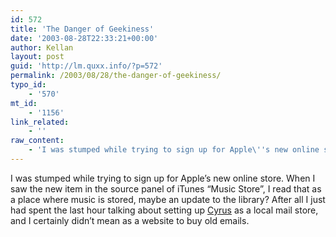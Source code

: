 ```yaml
---
id: 572
title: 'The Danger of Geekiness'
date: '2003-08-28T22:33:21+00:00'
author: Kellan
layout: post
guid: 'http://lm.quxx.info/?p=572'
permalink: /2003/08/28/the-danger-of-geekiness/
typo_id:
    - '570'
mt_id:
    - '1156'
link_related:
    - ''
raw_content:
    - 'I was stumped while trying to sign up for Apple\''s new online store.  When I saw the new item in the source panel of iTunes \"Music Store\", I read that as a place where music is stored, maybe an update to the library?  After all I just had spent the last hour talking about setting up <a href=\"http://asg.web.cmu.edu/cyrus/\">Cyrus</a> as a local mail store, and I certainly didn\''t mean as a website to buy old emails.'
---
```


I was stumped while trying to sign up for Apple’s new online store. When I saw the new item in the source panel of iTunes “Music Store”, I read that as a place where music is stored, maybe an update to the library? After all I just had spent the last hour talking about setting up [Cyrus](http://asg.web.cmu.edu/cyrus/) as a local mail store, and I certainly didn’t mean as a website to buy old emails.